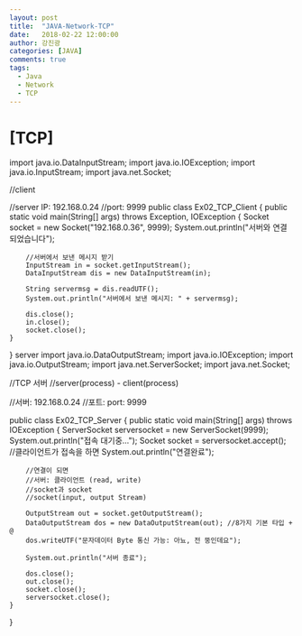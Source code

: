 ```yaml
---
layout: post
title:  "JAVA-Network-TCP"
date:   2018-02-22 12:00:00
author: 강진광
categories: [JAVA]
comments: true
tags:
  - Java
  - Network
  - TCP
---
```

# [TCP]
import java.io.DataInputStream;
import java.io.IOException;
import java.io.InputStream;
import java.net.Socket;

//client

//server IP: 192.168.0.24
//port: 9999
public class Ex02_TCP_Client {
	public static void main(String[] args) throws Exception, IOException {
		Socket socket = new Socket("192.168.0.36", 9999);
		System.out.println("서버와 연결 되었습니다");

		//서버에서 보낸 메시지 받기
		InputStream in = socket.getInputStream();
		DataInputStream dis = new DataInputStream(in);

		String servermsg = dis.readUTF();
		System.out.println("서버에서 보낸 메시지: " + servermsg);

		dis.close();
		in.close();
		socket.close();
	}
}
server
import java.io.DataOutputStream;
import java.io.IOException;
import java.io.OutputStream;
import java.net.ServerSocket;
import java.net.Socket;

//TCP 서버
//server(process) - client(process)

//서버: 192.168.0.24
//포트: port: 9999

public class Ex02_TCP_Server {
	public static void main(String[] args) throws IOException {
		ServerSocket serversocket = new ServerSocket(9999);
		System.out.println("접속 대기중...");
		Socket socket = serversocket.accept(); //클라이언트가 접속을 하면
		System.out.println("연결완료");

		//연결이 되면
		//서버: 클라이언트 (read, write)
		//socket과 socket
		//socket(input, output Stream)

		OutputStream out = socket.getOutputStream();
		DataOutputStream dos = new DataOutputStream(out); //8가지 기본 타입 + @
		dos.writeUTF("문자데이터 Byte 통신 가능: 아뇨, 전 뚱인데요");

		System.out.println("서버 종료");

		dos.close();
		out.close();
		socket.close();
		serversocket.close();
	}
}
